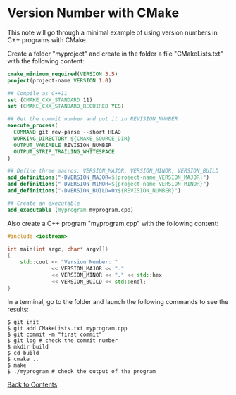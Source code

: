 # Version Number with CMake

This note will go through a minimal example of using version numbers in C++ programs with CMake.

Create a folder "myproject" and create in the folder a file "CMakeLists.txt" with the following content:
```cmake
cmake_minimum_required(VERSION 3.5)
project(project-name VERSION 1.0)

## Compile as C++11
set (CMAKE_CXX_STANDARD 11)
set (CMAKE_CXX_STANDARD_REQUIRED YES)

## Get the commit number and put it in REVISION_NUMBER
execute_process(
  COMMAND git rev-parse --short HEAD
  WORKING_DIRECTORY ${CMAKE_SOURCE_DIR}
  OUTPUT_VARIABLE REVISION_NUMBER
  OUTPUT_STRIP_TRAILING_WHITESPACE
)

## Define three macros: VERSION_MAJOR, VERSION_MINOR, VERSION_BUILD
add_definitions("-DVERSION_MAJOR=${project-name_VERSION_MAJOR}")
add_definitions("-DVERSION_MINOR=${project-name_VERSION_MINOR}")
add_definitions("-DVERSION_BUILD=0x${REVISION_NUMBER}")

## Create an executable
add_executable (myprogram myprogram.cpp)
```
Also create a C++ program "myprogram.cpp" with the following content:
```C++
#include <iostream>

int main(int argc, char* argv[])
{
    std::cout << "Version Number: "
              << VERSION_MAJOR << "." 
              << VERSION_MINOR << "." << std::hex
              << VERSION_BUILD << std::endl;
}
```
In a terminal, go to the folder and launch the following commands to see the results:
```shell
$ git init
$ git add CMakeLists.txt myprogram.cpp
$ git commit -m "first commit"
$ git log # check the commit number
$ mkdir build
$ cd build
$ cmake ..
$ make
$ ./myprogram # check the output of the program
```


[Back to Contents](./README.md)
